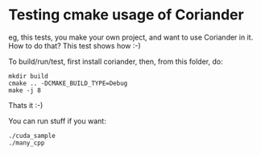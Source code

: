 # Testing cmake usage of Coriander

eg, this tests, you make your own project, and want to use Coriander in it. How to do that? This test shows how :-)

To build/run/test, first install coriander, then, from this folder, do:

```
mkdir build
cmake .. -DCMAKE_BUILD_TYPE=Debug
make -j 8
```

Thats it :-)

You can run stuff if you want:

```
./cuda_sample
./many_cpp
```
